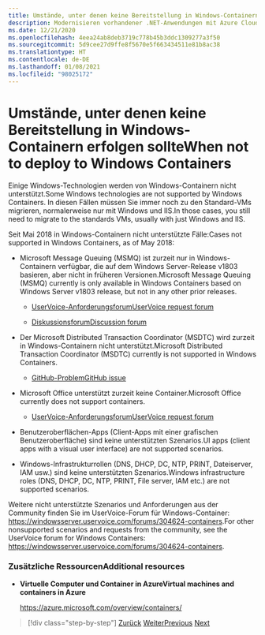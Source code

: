 ```yaml
---
title: Umstände, unter denen keine Bereitstellung in Windows-Containern erfolgen sollte
description: Modernisieren vorhandener .NET-Anwendungen mit Azure Cloud und Windows-Containern | Umstände, unter denen keine Bereitstellung in Windows-Containern erfolgen sollte
ms.date: 12/21/2020
ms.openlocfilehash: 4eea24ab8deb3719c778b45b3ddc1309277a3f50
ms.sourcegitcommit: 5d9cee27d9ffe8f5670e5f663434511e81b8ac38
ms.translationtype: HT
ms.contentlocale: de-DE
ms.lasthandoff: 01/08/2021
ms.locfileid: "98025172"
---
```

# <a name="when-not-to-deploy-to-windows-containers"></a><span data-ttu-id="c72c3-103">Umstände, unter denen keine Bereitstellung in Windows-Containern erfolgen sollte</span><span class="sxs-lookup"><span data-stu-id="c72c3-103">When not to deploy to Windows Containers</span></span>

<span data-ttu-id="c72c3-104">Einige Windows-Technologien werden von Windows-Containern nicht unterstützt.</span><span class="sxs-lookup"><span data-stu-id="c72c3-104">Some Windows technologies are not supported by Windows Containers.</span></span> <span data-ttu-id="c72c3-105">In diesen Fällen müssen Sie immer noch zu den Standard-VMs migrieren, normalerweise nur mit Windows und IIS.</span><span class="sxs-lookup"><span data-stu-id="c72c3-105">In those cases, you still need to migrate to the standards VMs, usually with just Windows and IIS.</span></span>

<span data-ttu-id="c72c3-106">Seit Mai 2018 in Windows-Containern nicht unterstützte Fälle:</span><span class="sxs-lookup"><span data-stu-id="c72c3-106">Cases not supported in Windows Containers, as of May 2018:</span></span>

- <span data-ttu-id="c72c3-107">Microsoft Message Queuing (MSMQ) ist zurzeit nur in Windows-Containern verfügbar, die auf dem Windows Server-Release v1803 basieren, aber nicht in früheren Versionen.</span><span class="sxs-lookup"><span data-stu-id="c72c3-107">Microsoft Message Queuing (MSMQ) currently is only available in Windows Containers based on Windows Server v1803 release, but not in any other prior releases.</span></span>

  - [<span data-ttu-id="c72c3-108">UserVoice-Anforderungsforum</span><span class="sxs-lookup"><span data-stu-id="c72c3-108">UserVoice request forum</span></span>](https://windowsserver.uservoice.com/forums/304624-containers/suggestions/15719031-create-base-container-image-with-msmq-server)

  - [<span data-ttu-id="c72c3-109">Diskussionsforum</span><span class="sxs-lookup"><span data-stu-id="c72c3-109">Discussion forum</span></span>](https://social.msdn.microsoft.com/Forums/bce99a7d-aa60-44fa-a348-450855650810/msmqserver-is-it-supported?forum=windowscontainers)

- <span data-ttu-id="c72c3-110">Der Microsoft Distributed Transaction Coordinator (MSDTC) wird zurzeit in Windows-Containern nicht unterstützt.</span><span class="sxs-lookup"><span data-stu-id="c72c3-110">Microsoft Distributed Transaction Coordinator (MSDTC) currently is not supported in Windows Containers.</span></span>

  - [<span data-ttu-id="c72c3-111">GitHub-Problem</span><span class="sxs-lookup"><span data-stu-id="c72c3-111">GitHub issue</span></span>](https://github.com/MicrosoftDocs/Virtualization-Documentation/issues/494)

- <span data-ttu-id="c72c3-112">Microsoft Office unterstützt zurzeit keine Container.</span><span class="sxs-lookup"><span data-stu-id="c72c3-112">Microsoft Office currently does not support containers.</span></span>

  - [<span data-ttu-id="c72c3-113">UserVoice-Anforderungsforum</span><span class="sxs-lookup"><span data-stu-id="c72c3-113">UserVoice request forum</span></span>](https://windowsserver.uservoice.com/forums/304624-containers/suggestions/19686220-provide-office-support-for-containers)

- <span data-ttu-id="c72c3-114">Benutzeroberflächen-Apps (Client-Apps mit einer grafischen Benutzeroberfläche) sind keine unterstützten Szenarios.</span><span class="sxs-lookup"><span data-stu-id="c72c3-114">UI apps (client apps with a visual user interface) are not supported scenarios.</span></span>

- <span data-ttu-id="c72c3-115">Windows-Infrastrukturrollen (DNS, DHCP, DC, NTP, PRINT, Dateiserver, IAM usw.) sind keine unterstützten Szenarios.</span><span class="sxs-lookup"><span data-stu-id="c72c3-115">Windows infrastructure roles (DNS, DHCP, DC, NTP, PRINT, File server, IAM etc.) are not supported scenarios.</span></span>

<span data-ttu-id="c72c3-116">Weitere nicht unterstützte Szenarios und Anforderungen aus der Community finden Sie im UserVoice-Forum für Windows-Container: <https://windowsserver.uservoice.com/forums/304624-containers>.</span><span class="sxs-lookup"><span data-stu-id="c72c3-116">For other nonsupported scenarios and requests from the community, see the UserVoice forum for Windows Containers: <https://windowsserver.uservoice.com/forums/304624-containers>.</span></span>

### <a name="additional-resources"></a><span data-ttu-id="c72c3-117">Zusätzliche Ressourcen</span><span class="sxs-lookup"><span data-stu-id="c72c3-117">Additional resources</span></span>

- <span data-ttu-id="c72c3-118">**Virtuelle Computer und Container in Azure**</span><span class="sxs-lookup"><span data-stu-id="c72c3-118">**Virtual machines and containers in Azure**</span></span>

    <https://azure.microsoft.com/overview/containers/>

> [!div class="step-by-step"]
> <span data-ttu-id="c72c3-119">[Zurück](deploy-existing-net-apps-as-windows-containers.md)
> [Weiter](when-to-deploy-windows-containers-in-your-on-premises-iaas-vm-infrastructure.md)</span><span class="sxs-lookup"><span data-stu-id="c72c3-119">[Previous](deploy-existing-net-apps-as-windows-containers.md)
[Next](when-to-deploy-windows-containers-in-your-on-premises-iaas-vm-infrastructure.md)</span></span>
